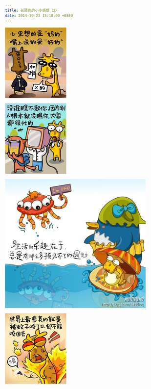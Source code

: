 ```yaml
---
title: 长颈鹿的小小感想（2）
date: 2014-10-23 15:18:00 +0800
---
```


<p class="text-center">
    <img src="/images/dada/2014/changjinglu_MD.jpg"/>
</p>
<p class="text-center">
    <img src="/images/dada/2014/changjinglu_see.jpg"/>
</p>
<p class="text-center">
    <img src="/images/dada/2014/changjinglu_ufo.jpeg"/>
</p>
<p class="text-center">
    <img src="/images/dada/2014/changjinglu_wenzi.jpg"/>
</p>
